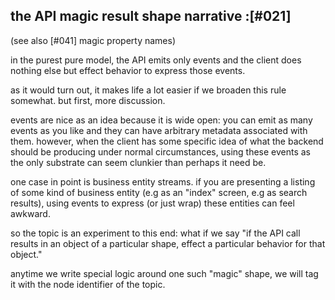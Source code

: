 ## the API magic result shape narrative :[#021]

(see also [#041] magic property names)

in the purest pure model, the API emits only events and the client does
nothing else but effect behavior to express those events.

as it would turn out, it makes life a lot easier if we broaden this rule
somewhat. but first, more discussion.

events are nice as an idea because it is wide open: you can emit as many
events as you like and they can have arbitrary metadata associated with
them. however, when the client has some specific idea of what the
backend should be producing under normal circumstances, using these
events as the only substrate can seem clunkier than perhaps it need be.

one case in point is business entity streams. if you are presenting a
listing of some kind of business entity (e.g as an "index" screen, e.g
as search results), using events to express (or just wrap) these entities
can feel awkward.

so the topic is an experiment to this end: what if we say "if the API
call results in an object of a particular shape, effect a particular
behavior for that object."

anytime we write special logic around one such "magic" shape, we will
tag it with the node identifier of the topic.
